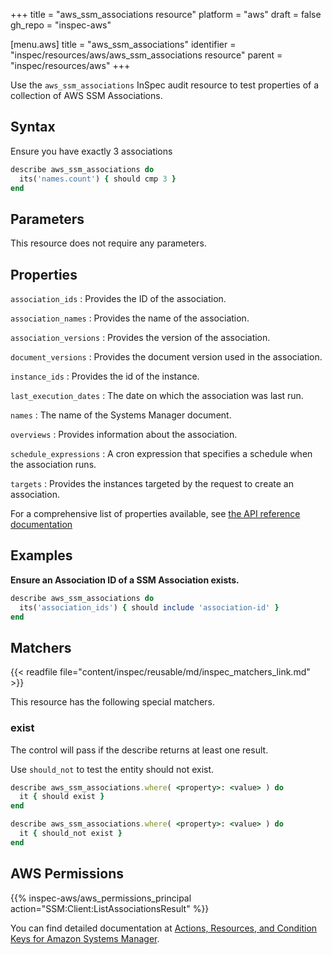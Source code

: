 +++
title = "aws_ssm_associations resource"
platform = "aws"
draft = false
gh_repo = "inspec-aws"

[menu.aws]
title = "aws_ssm_associations"
identifier = "inspec/resources/aws/aws_ssm_associations resource"
parent = "inspec/resources/aws"
+++

Use the `aws_ssm_associations` InSpec audit resource to test properties of a collection of AWS SSM Associations.

## Syntax

 Ensure you have exactly 3 associations

```ruby
describe aws_ssm_associations do
  its('names.count') { should cmp 3 }
end
```

## Parameters

This resource does not require any parameters.

## Properties

`association_ids`
: Provides the ID of the association.

`association_names`
: Provides the name of the association.

`association_versions`
: Provides the version of the association.

`document_versions`
: Provides the document version used in the association.

`instance_ids`
: Provides the id of the instance.

`last_execution_dates`
: The date on which the association was last run.

`names`
: The name of the Systems Manager document.

`overviews`
: Provides information about the association.

`schedule_expressions`
: A cron expression that specifies a schedule when the association runs.

`targets`
: Provides the instances targeted by the request to create an association.

For a comprehensive list of properties available, see [the API reference documentation](https://docs.aws.amazon.com/systems-manager/latest/APIReference/API_Association.html)

## Examples

**Ensure an Association ID of a SSM Association exists.**

```ruby
describe aws_ssm_associations do
  its('association_ids') { should include 'association-id' }
end
```

## Matchers

{{< readfile file="content/inspec/reusable/md/inspec_matchers_link.md" >}}

This resource has the following special matchers.

### exist

The control will pass if the describe returns at least one result.

Use `should_not` to test the entity should not exist.

```ruby
describe aws_ssm_associations.where( <property>: <value> ) do
  it { should exist }
end
```

```ruby
describe aws_ssm_associations.where( <property>: <value> ) do
  it { should_not exist }
end
```

## AWS Permissions

{{% inspec-aws/aws_permissions_principal action="SSM:Client:ListAssociationsResult" %}}

You can find detailed documentation at [Actions, Resources, and Condition Keys for Amazon Systems Manager](https://docs.aws.amazon.com/IAM/latest/UserGuide/list_awssystemsmanager.html).
